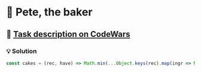 # 📝 Pete, the baker

## 🔗 [Task description on CodeWars](https://www.codewars.com/kata/525c65e51bf619685c000059)

### 💡 Solution

```javascript
const cakes = (rec, have) => Math.min(...Object.keys(rec).map(ingr => Math.floor((have[ingr] || 0) / rec[ingr])));
```
